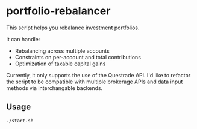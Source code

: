# portfolio-rebalancer

This script helps you rebalance investment portfolios. 

It can handle:
- Rebalancing across multiple accounts
- Constraints on per-account and total contributions
- Optimization of taxable capital gains

Currently, it only supports the use of the Questrade API. I'd like to refactor the script to be compatible with multiple brokerage APIs and data input methods via interchangable backends.

## Usage

```
./start.sh
```
